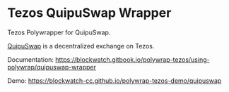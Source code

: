 # Tezos QuipuSwap Wrapper

Tezos Polywrapper for QuipuSwap.

[QuipuSwap](https://quipuswap.com) is a decentralized exchange on Tezos.

Documentation: https://blockwatch.gitbook.io/polywrap-tezos/using-polywrap/quipuswap-wrapper

Demo: https://blockwatch-cc.github.io/polywrap-tezos-demo/quipuswap